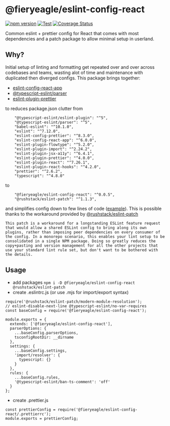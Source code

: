 # @fieryeagle/eslint-config-react

[![npm version](https://badge.fury.io/js/@fieryeagle%2Feslint-config-react.svg)](https://badge.fury.io/js/@fieryeagle%2Feslint-config-react) [![Test](https://github.com/cheshirecode/eslint-config-react/actions/workflows/test.yml/badge.svg)](https://github.com/cheshirecode/eslint-config-react/actions/workflows/test.yml) [![Coverage Status](https://coveralls.io/repos/github/cheshirecode/eslint-config-react/badge.svg?branch=main)](https://coveralls.io/github/cheshirecode/eslint-config-react?branch=main)

Common eslint + prettier config for React that comes with most dependencies and a patch package to allow minimal setup in userland.

## Why?

Initial setup of linting and formatting get repeated over and over across codebases and teams, wasting alot of time and maintenance with duplicated then diverged configs. This package brings together:
 - [eslint-config-react-app](https://github.com/facebook/create-react-app/tree/main/packages/eslint-config-react-app)
 - [@typescript-eslint/parser](https://typescript-eslint.io/docs/linting/)
 - [eslint-plugin-prettier](https://github.com/prettier/eslint-config-prettier) 

to reduces package.json clutter from
```
    "@typescript-eslint/eslint-plugin": "^5",
    "@typescript-eslint/parser": "^5",
    "babel-eslint": "^10.1.0",
    "eslint": "^7.12.0",
    "eslint-config-prettier": "^8.3.0",
    "eslint-config-react-app": "^6.0.0",
    "eslint-plugin-flowtype": "^5.2.0",
    "eslint-plugin-import": "^2.24.2",
    "eslint-plugin-jsx-a11y": "^6.4.1",
    "eslint-plugin-prettier": "^4.0.0",
    "eslint-plugin-react": "^7.26.1",
    "eslint-plugin-react-hooks": "^4.2.0",
    "prettier": "^2.6.2",
    "typescript": "^4.8.0"
```
to
```
    "@fieryeagle/eslint-config-react": "^0.0.5",
    "@rushstack/eslint-patch": "^1.1.3",
```
and simplifies config down to few lines of code ([example](#usage)). This is possible thanks to the workaround provided by [@rushstack/eslint-patch](https://www.npmjs.com/package/@rushstack/eslint-patch)
```
This patch is a workaround for a longstanding ESLint feature request that would allow a shared ESLint config to bring along its own plugins, rather than imposing peer dependencies on every consumer of the config. In a monorepo scenario, this enables your lint setup to be consolidated in a single NPM package. Doing so greatly reduces the copy+pasting and version management for all the other projects that use your standard lint rule set, but don't want to be bothered with the details.
```

## Usage

- add packages `npm i -D @fieryeagle/eslint-config-react @rushstack/eslint-patch`
- create .eslintrc.js (or use  .mjs for import/export syntax)
```
require('@rushstack/eslint-patch/modern-module-resolution');
// eslint-disable-next-line @typescript-eslint/no-var-requires
const baseConfig = require('@fieryeagle/eslint-config-react');

module.exports = {
  extends: ['@fieryeagle/eslint-config-react'],
  parserOptions: {
    ...baseConfig.parserOptions,
    tsconfigRootDir: __dirname
  },
  settings: {
    ...baseConfig.settings,
    'import/resolver': {
      typescript: {}
    }
  },
  rules: {
    ...baseConfig.rules,
    '@typescript-eslint/ban-ts-comment': 'off'
  }
};

```
- create .prettier.js
```
const prettierConfig = require('@fieryeagle/eslint-config-react/.prettierrc');
module.exports = prettierConfig;
```

